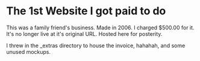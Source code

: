 # The 1st Website I got paid to do

This was a family friend's business. Made in 2006. I charged $500.00 for it. It's
no longer live at it's original URL. Hosted here for posterity.

I threw in the _extras directory to house the invoice, hahahah, and some unused
mockups.